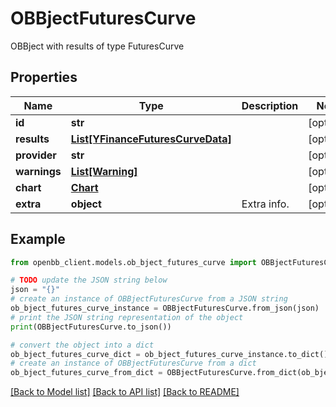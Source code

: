 # OBBjectFuturesCurve

OBBject with results of type FuturesCurve

## Properties

Name | Type | Description | Notes
------------ | ------------- | ------------- | -------------
**id** | **str** |  | [optional] 
**results** | [**List[YFinanceFuturesCurveData]**](YFinanceFuturesCurveData.md) |  | [optional] 
**provider** | **str** |  | [optional] 
**warnings** | [**List[Warning]**](Warning.md) |  | [optional] 
**chart** | [**Chart**](Chart.md) |  | [optional] 
**extra** | **object** | Extra info. | [optional] 

## Example

```python
from openbb_client.models.ob_bject_futures_curve import OBBjectFuturesCurve

# TODO update the JSON string below
json = "{}"
# create an instance of OBBjectFuturesCurve from a JSON string
ob_bject_futures_curve_instance = OBBjectFuturesCurve.from_json(json)
# print the JSON string representation of the object
print(OBBjectFuturesCurve.to_json())

# convert the object into a dict
ob_bject_futures_curve_dict = ob_bject_futures_curve_instance.to_dict()
# create an instance of OBBjectFuturesCurve from a dict
ob_bject_futures_curve_from_dict = OBBjectFuturesCurve.from_dict(ob_bject_futures_curve_dict)
```
[[Back to Model list]](../README.md#documentation-for-models) [[Back to API list]](../README.md#documentation-for-api-endpoints) [[Back to README]](../README.md)


